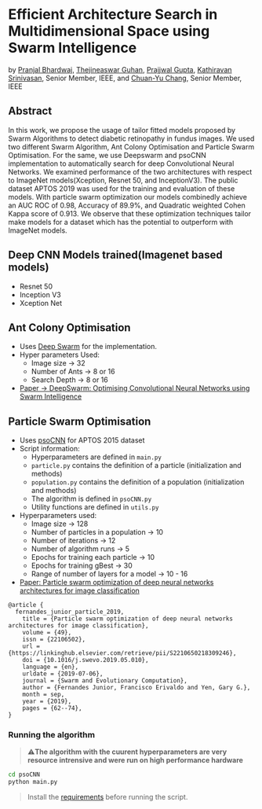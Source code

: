 # Efficient Architecture Search in Multidimensional Space using Swarm Intelligence
by [Pranjal Bhardwaj](https://www.linkedin.com/in/pranjal-bhardwaj-a85263188/), [Thejineaswar Guhan](https://www.linkedin.com/in/gthejin/), [Prajjwal Gupta](https://www.linkedin.com/in/prajjwal-gupta-9bb9381a5/), [Kathiravan Srinivasan](https://scholar.google.com/citations?user=pY3jLUkAAAAJ&hl=en), Senior Member, IEEE, and [Chuan-Yu Chang](https://scholar.google.com/citations?user=4iL0d3kAAAAJ&hl=en), Senior Member, IEEE

## Abstract
In this work, we propose the usage of tailor fitted models proposed by Swarm Algorithms to detect diabetic retinopathy in fundus images. We used two different Swarm Algorithm, Ant Colony Optimisation and Particle Swarm Optimisation. For the same, we use Deepswarm and psoCNN implementation to automatically search for deep Convolutional Neural Networks. We examined performance of the two architectures with respect to ImageNet models(Xception, Resnet 50, and InceptionV3). The public dataset APTOS 2019 was used for the training and evaluation of these models. With particle swarm optimization our models combinedly achieve an AUC ROC of 0.98, Accuracy of 89.9%, and Quadratic weighted Cohen Kappa score of 0.913. We observe that these optimization techniques tailor make models for a dataset which has the potential to outperform with ImageNet models.


## Deep CNN Models trained(Imagenet based models)

  - Resnet 50
  - Inception V3
  - Xception Net

## Ant Colony Optimisation
- Uses [Deep Swarm](https://github.com/Pattio/DeepSwarm) for the implementation.
- Hyper parameters Used:
  - Image size -> 32
  - Number of Ants -> 8 or 16
  - Search Depth -> 8 or 16
- [Paper -> DeepSwarm: Optimising Convolutional Neural Networks using Swarm Intelligence](https://arxiv.org/abs/1905.07350)

## Particle Swarm Optimisation

- Uses [psoCNN](https://github.com/feferna/psoCNN) for APTOS 2015 dataset
- Script information:
  - Hyperparameters are defined in `main.py`
  - `particle.py` contains the definition of a particle (initialization and methods)
  - `population.py` contains the definition of a population (initialization and methods)
  - The algorithm is defined in `psoCNN.py`
  - Utility functions are defined in `utils.py`
- Hyperparameters used:
  - Image size -> 128
  - Number of particles in a population -> 10
  - Number of iterations -> 12
  - Number of algorithm runs -> 5
  - Epochs for training each particle -> 10
  - Epochs for training gBest -> 30
  - Range of number of layers for a model -> 10 - 16
- [Paper: Particle swarm optimization of deep neural networks architectures for image classification](https://www.sciencedirect.com/science/article/abs/pii/S2210650218309246?via%3Dihub)

```
@article {
  fernandes_junior_particle_2019,
	title = {Particle swarm optimization of deep neural networks architectures for image classification},
	volume = {49},
	issn = {22106502},
	url = {https://linkinghub.elsevier.com/retrieve/pii/S2210650218309246},
	doi = {10.1016/j.swevo.2019.05.010},
	language = {en},
	urldate = {2019-07-06},
	journal = {Swarm and Evolutionary Computation},
	author = {Fernandes Junior, Francisco Erivaldo and Yen, Gary G.},
	month = sep,
	year = {2019},
	pages = {62--74},
}
```

### Running the algorithm

> ⚠️**The algorithm with the cuurent hyperparameters are very resource intrensive and were run on high performance hardware**

```bash
cd psoCNN
python main.py
```

> Install the [requirements](./requirements/tensorflow_requirements.txt) before running the script.

